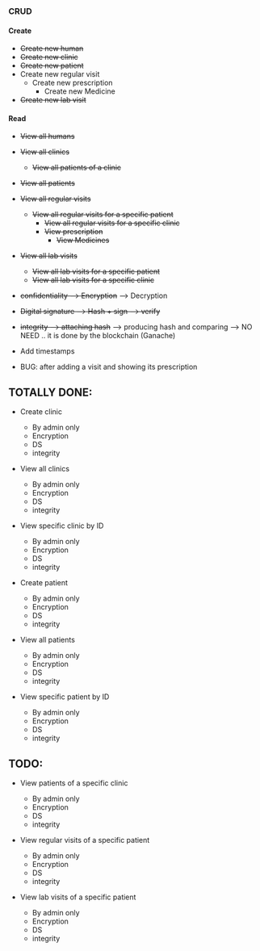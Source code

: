 ### CRUD
#### Create
- ~~Create new human~~
- ~~Create new clinic~~
- ~~Create new patient~~
- Create new regular visit
	- Create new prescription 
		- Create new Medicine 
- ~~Create new lab visit~~

#### Read
- ~~View all humans~~
- ~~View all clinics~~
  - ~~View all patients of a clinic~~
- ~~View all patients~~

- ~~View all regular visits~~
  - ~~View all regular visits for a specific patient~~
	- ~~View all regular visits for a specific clinic~~
	- ~~View prescription~~
		- ~~View Medicines~~ 
- ~~View all lab visits~~
  - ~~View all lab visits for a specific patient~~
  - ~~View all lab visits for a specific clinic~~

- ~~confidentiality --> Encryption~~ --> Decryption
- ~~Digital signature --> Hash + sign --> verify~~
- ~~integrity --> attaching hash~~ --> producing hash and comparing --> NO NEED .. it is done by the blockchain (Ganache)

- Add timestamps
- BUG: after adding a visit and showing its prescription


## TOTALLY DONE:
- Create clinic 
  - By admin only
  - Encryption
  - DS
  - integrity
- View all clinics
  - By admin only
  - Encryption
  - DS
  - integrity
- View specific clinic by ID
  - By admin only
  - Encryption
  - DS
  - integrity

- Create patient 
  - By admin only
  - Encryption
  - DS
  - integrity
- View all patients
  - By admin only
  - Encryption
  - DS
  - integrity
- View specific patient by ID
  - By admin only
  - Encryption
  - DS
  - integrity

## TODO:
- View patients of a specific clinic 
  - By admin only
  - Encryption
  - DS
  - integrity

- View regular visits of a specific patient 
  - By admin only
  - Encryption
  - DS
  - integrity
- View lab visits of a specific patient 
  - By admin only
  - Encryption
  - DS
  - integrity
